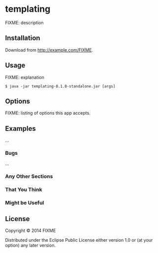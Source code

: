 # templating

FIXME: description

## Installation

Download from http://example.com/FIXME.

## Usage

FIXME: explanation

    $ java -jar templating-0.1.0-standalone.jar [args]

## Options

FIXME: listing of options this app accepts.

## Examples

...

### Bugs

...

### Any Other Sections
### That You Think
### Might be Useful

## License

Copyright © 2014 FIXME

Distributed under the Eclipse Public License either version 1.0 or (at
your option) any later version.
